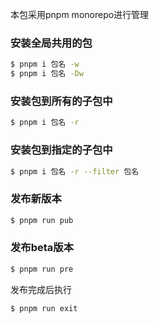 本包采用pnpm monorepo进行管理

### 安装全局共用的包

```bash
$ pnpm i 包名 -w
$ pnpm i 包名 -Dw
```

### 安装包到所有的子包中

```bash
$ pnpm i 包名 -r
```

### 安装包到指定的子包中

```bash
$ pnpm i 包名 -r --filter 包名
```

### 发布新版本

```bash
$ pnpm run pub
```

### 发布beta版本

```bash
$ pnpm run pre
```

发布完成后执行

```bash
$ pnpm run exit
```